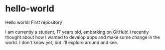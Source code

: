 # hello-world
Hello world! First repository

I am currently a student, 17 years old, embarking on GitHub! I recently thought about how I wanted to develop apps and make some change in the world. I don't know yet, but I'll explore around and see.
